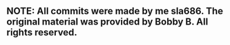 ## NOTE: All commits were made by me sla686. The original material was provided by Bobby B. All rights reserved.
